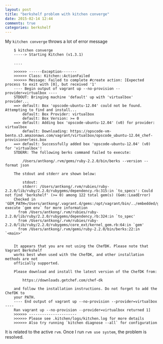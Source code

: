 ```yaml
---
layout: post
title: "berkshelf problem with kitchen converge"
date: 2015-02-14 12:44
comments: true
categories: berkshelf 
---
```


My `kitchen converge` throws a lot of error message

        $ kitchen converge
        -----> Starting Kitchen (v1.3.1)
        
        ....
        
        >>>>>> ------Exception-------
        >>>>>> Class: Kitchen::ActionFailed
        >>>>>> Message: Failed to complete #create action: [Expected process to exit with [0], but received '1'
        ---- Begin output of vagrant up --no-provision --provider=virtualbox ----
        STDOUT: Bringing machine 'default' up with 'virtualbox' provider...
        ==> default: Box 'opscode-ubuntu-12.04' could not be found. Attempting to find and install...
            default: Box Provider: virtualbox
            default: Box Version: >= 0
        ==> default: Adding box 'opscode-ubuntu-12.04' (v0) for provider: virtualbox
            default: Downloading: https://opscode-vm-bento.s3.amazonaws.com/vagrant/virtualbox/opscode_ubuntu-12.04_chef-provisionerless.box
        ==> default: Successfully added box 'opscode-ubuntu-12.04' (v0) for 'virtualbox'!
        STDERR: The following berks command failed to execute:

            /Users/antkong/.rvm/gems/ruby-2.2.0/bin/berks --version --format json

        The stdout and stderr are shown below:

            stdout:
            stderr: /Users/antkong/.rvm/rubies/ruby-2.2.0/lib/ruby/2.2.0/rubygems/dependency.rb:315:in `to_specs': Could not find 'berkshelf' (>= 0) among 122 total gem(s) (Gem::LoadError)
        Checked in 'GEM_PATH=/Users/antkong/.vagrant.d/gems:/opt/vagrant/bin/../embedded/gems', execute `gem env` for more information
          from /Users/antkong/.rvm/rubies/ruby-2.2.0/lib/ruby/2.2.0/rubygems/dependency.rb:324:in `to_spec'
          from /Users/antkong/.rvm/rubies/ruby-2.2.0/lib/ruby/2.2.0/rubygems/core_ext/kernel_gem.rb:64:in `gem'
          from /Users/antkong/.rvm/gems/ruby-2.2.0/bin/berks:22:in `<main>'


        It appears that you are not using the ChefDK. Please note that Vagrant Berkshelf
        works best when used with the ChefDK, and other installation methods are not
        officially supported.

        Please download and install the latest version of the ChefDK from:

            https://downloads.getchef.com/chef-dk

        and follow the installation instructions. Do not forget to add the ChefDK to
        your PATH.
        ---- End output of vagrant up --no-provision --provider=virtualbox ----
        Ran vagrant up --no-provision --provider=virtualbox returned 1]
        >>>>>> ----------------------
        >>>>>> Please see .kitchen/logs/kitchen.log for more details
        >>>>>> Also try running `kitchen diagnose --all` for configuration


It is related to the active `rvm`. Once I run `rvm use system`, the problem is resolved.


